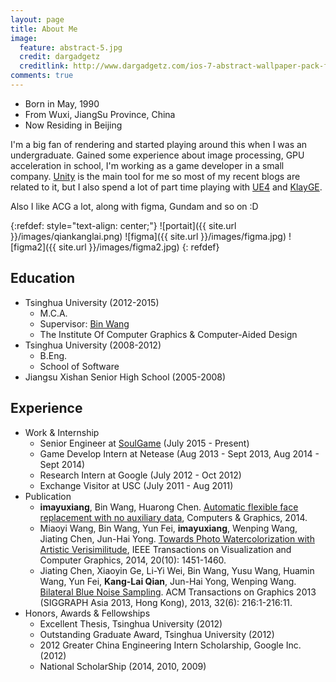 ```yaml
---
layout: page
title: About Me
image:
  feature: abstract-5.jpg
  credit: dargadgetz
  creditlink: http://www.dargadgetz.com/ios-7-abstract-wallpaper-pack-for-iphone-5-and-ipod-touch-retina/
comments: true
---
```



- Born in May, 1990
- From Wuxi, JiangSu Province, China
- Now Residing in Beijing

I'm a big fan of rendering and started playing around this when I was an undergraduate. Gained some experience about image processing, GPU acceleration in school, I'm working as a game developer in a small company. [Unity](http://unity3d.com/) is the main tool for me so most of my recent blogs are related to it, but I also spend a lot of part time playing with [UE4](https://www.unrealengine.com/) and [KlayGE](http://www.klayge.org/).

Also I like ACG a lot, along with figma, Gundam and so on :D

{:refdef: style="text-align: center;"}
![portait]({{ site.url }}/images/qiankanglai.png) ![figma]({{ site.url }}/images/figma.jpg)  ![figma2]({{ site.url }}/images/figma2.jpg)
{: refdef}

## Education

- Tsinghua University (2012-2015)
	- M.C.A.
	- Supervisor: [Bin Wang](http://cgcad.thss.tsinghua.edu.cn/wangbin/)
	- The Institute Of Computer Graphics & Computer-Aided Design
- Tsinghua University (2008-2012)
	- B.Eng.
	- School of Software
- Jiangsu Xishan Senior High School (2005-2008)

## Experience

- Work & Internship
	- Senior Engineer at [SoulGame](http://soulgame.com/) (July 2015 - Present)
	- Game Develop Intern at Netease (Aug 2013 - Sept 2013, Aug 2014 - Sept 2014)
	- Research Intern at Google (July 2012 - Oct 2012)
	- Exchange Visitor at USC (July 2011 - Aug 2011)
- Publication
	- **imayuxiang**, Bin Wang, Huarong Chen. [Automatic flexible face replacement with no auxiliary data](http://www.sciencedirect.com/science/article/pii/S0097849314000752), Computers & Graphics, 2014.
	- Miaoyi Wang, Bin Wang, Yun Fei, **imayuxiang**, Wenping Wang, Jiating Chen, Jun-Hai Yong. [Towards Photo Watercolorization with Artistic Verisimilitude](http://dx.doi.org/10.1109/TVCG.2014.2303984), IEEE Transactions on Visualization and Computer Graphics, 2014, 20(10): 1451-1460.
	- Jiating Chen, Xiaoyin Ge, Li-Yi Wei, Bin Wang, Yusu Wang, Huamin Wang, Yun Fei, **Kang-Lai Qian**, Jun-Hai Yong, Wenping Wang. [Bilateral Blue Noise Sampling](http://dl.acm.org/citation.cfm?id=2508375). ACM Transactions on Graphics 2013 (SIGGRAPH Asia 2013, Hong Kong), 2013, 32(6): 216:1-216:11.
- Honors, Awards & Fellowships
	- Excellent Thesis, Tsinghua University (2012)
	- Outstanding Graduate Award, Tsinghua University (2012)
	- 2012 Greater China Engineering Intern Scholarship, Google Inc. (2012)
	- National ScholarShip (2014, 2010, 2009)
